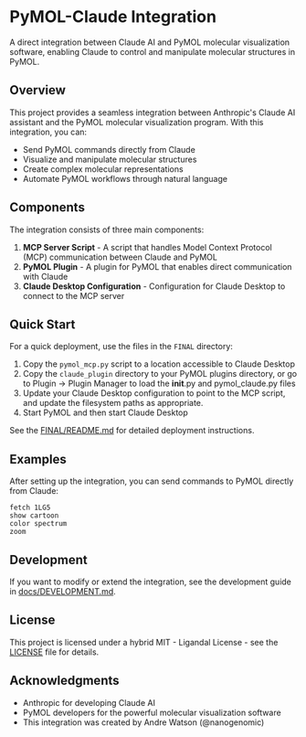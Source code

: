 # PyMOL-Claude Integration

A direct integration between Claude AI and PyMOL molecular visualization software, enabling Claude to control and manipulate molecular structures in PyMOL.

## Overview

This project provides a seamless integration between Anthropic's Claude AI assistant and the PyMOL molecular visualization program. With this integration, you can:

- Send PyMOL commands directly from Claude
- Visualize and manipulate molecular structures
- Create complex molecular representations
- Automate PyMOL workflows through natural language

## Components

The integration consists of three main components:

1. **MCP Server Script** - A script that handles Model Context Protocol (MCP) communication between Claude and PyMOL
2. **PyMOL Plugin** - A plugin for PyMOL that enables direct communication with Claude
3. **Claude Desktop Configuration** - Configuration for Claude Desktop to connect to the MCP server

## Quick Start

For a quick deployment, use the files in the `FINAL` directory:

1. Copy the `pymol_mcp.py` script to a location accessible to Claude Desktop
2. Copy the `claude_plugin` directory to your PyMOL plugins directory, or go to Plugin -> Plugin Manager to load the __init__.py and pymol_claude.py files
3. Update your Claude Desktop configuration to point to the MCP script, and update the filesystem paths as appropriate.
4. Start PyMOL and then start Claude Desktop

See the [FINAL/README.md](FINAL/README.md) for detailed deployment instructions.

## Examples

After setting up the integration, you can send commands to PyMOL directly from Claude:

```
fetch 1LG5
show cartoon
color spectrum
zoom
```

## Development

If you want to modify or extend the integration, see the development guide in [docs/DEVELOPMENT.md](docs/DEVELOPMENT.md).

## License

This project is licensed under a hybrid MIT - Ligandal License - see the [LICENSE](LICENSE) file for details.

## Acknowledgments

- Anthropic for developing Claude AI
- PyMOL developers for the powerful molecular visualization software
- This integration was created by Andre Watson (@nanogenomic)
